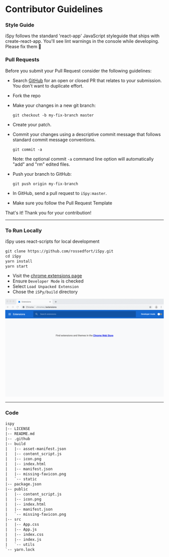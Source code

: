 # Contributor Guidelines

### Style Guide

iSpy follows the standard 'react-app' JavaScript styleguide that ships with create-react-app. You'll see lint warnings in the console while developing. Please fix them 🙌

### Pull Requests

Before you submit your Pull Request consider the following guidelines:

* Search [GitHub](https://github.com/rossedfort/iSpy/pulls) for an open or closed PR that relates to your submission. You don't want to duplicate effort.
* Fork the repo
* Make your changes in a new git branch:

     ```shell
     git checkout -b my-fix-branch master
     ```

* Create your patch.
* Commit your changes using a descriptive commit message that follows standard commit message conventions.

     ```shell
     git commit -a
     ```
  Note: the optional commit `-a` command line option will automatically "add" and "rm" edited files.

* Push your branch to GitHub:

    ```shell
    git push origin my-fix-branch
    ```

* In GitHub, send a pull request to `iSpy:master`.
* Make sure you follow the Pull Request Template

That's it! Thank you for your contribution!

---

### To Run Locally
iSpy uses react-scripts for local development
```shell
git clone https://github.com/rossedfort/iSpy.git
cd iSpy
yarn install
yarn start
```
* Visit the [chrome extensions page](chrome://extensions)
* Ensure `Developer Mode` is checked
* Select `Load Unpacked Extension`
* Chose the `iSPy/build` directory

![load unpacked extension](https://github.com/rossedfort/iSpy/raw/master/img/load-unpacked-extension.gif)

---

### Code
```
ispy
|-- LICENSE
|-- README.md
|-- .github
|-- build
|   |-- asset-manifest.json
|   |-- content_script.js
|   |-- icon.png
|   |-- index.html
|   |-- manifest.json
|   |-- missing-favicon.png
|   `-- static
|-- package.json
|-- public
|   |-- content_script.js
|   |-- icon.png
|   |-- index.html
|   |-- manifest.json
|   `-- missing-favicon.png
|-- src
|   |-- App.css
|   |-- App.js
|   |-- index.css
|   |-- index.js
|   `-- utils
`-- yarn.lock
```
